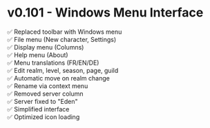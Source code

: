 # v0.101 - Windows Menu Interface

✅ Replaced toolbar with Windows menu  
✅ File menu (New character, Settings)  
✅ Display menu (Columns)  
✅ Help menu (About)  
✅ Menu translations (FR/EN/DE)  
✅ Edit realm, level, season, page, guild  
✅ Automatic move on realm change  
✅ Rename via context menu  
✅ Removed server column  
✅ Server fixed to "Eden"  
✅ Simplified interface  
✅ Optimized icon loading  
